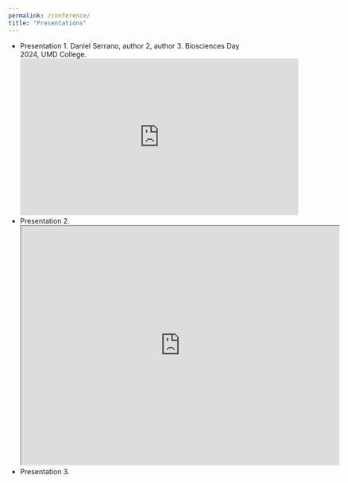 ```yaml
---
permalink: /conference/
title: "Presentations"
---
```


- Presentation 1. Daniel Serrano, author 2, author 3. Biosciences Day 2024, UMD College.
  <iframe width="560" height="315" src="https://www.youtube.com/embed/jJuAVNflkCA?si=SazZtp1AKyivvIHf" title="YouTube video player" frameborder="0" allow="accelerometer; autoplay; clipboard-write; encrypted-media; gyroscope; picture-in-picture; web-share" referrerpolicy="strict-origin-when-cross-origin" allowfullscreen></iframe>
- Presentation 2.
  <iframe src="https://drive.google.com/file/d/13HUWBq1ZtNjgFUoFq9OoAZZ_FwijDVQT/preview" width="640" height="480" allow="autoplay"></iframe>
- Presentation 3.
